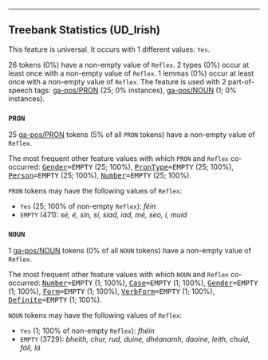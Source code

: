 

--------------------------------------------------------------------------------

## Treebank Statistics (UD_Irish)

This feature is universal.
It occurs with 1 different values: `Yes`.

26 tokens (0%) have a non-empty value of `Reflex`.
2 types (0%) occur at least once with a non-empty value of `Reflex`.
1 lemmas (0%) occur at least once with a non-empty value of `Reflex`.
The feature is used with 2 part-of-speech tags: [ga-pos/PRON]() (25; 0% instances), [ga-pos/NOUN]() (1; 0% instances).

### `PRON`

25 [ga-pos/PRON]() tokens (5% of all `PRON` tokens) have a non-empty value of `Reflex`.

The most frequent other feature values with which `PRON` and `Reflex` co-occurred: <tt><a href="Gender.html">Gender</a>=EMPTY</tt> (25; 100%), <tt><a href="PronType.html">PronType</a>=EMPTY</tt> (25; 100%), <tt><a href="Person.html">Person</a>=EMPTY</tt> (25; 100%), <tt><a href="Number.html">Number</a>=EMPTY</tt> (25; 100%).

`PRON` tokens may have the following values of `Reflex`:

* `Yes` (25; 100% of non-empty `Reflex`): <em>féin</em>
* `EMPTY` (471): <em>sé, é, sin, sí, siad, iad, mé, seo, í, muid</em>

### `NOUN`

1 [ga-pos/NOUN]() tokens (0% of all `NOUN` tokens) have a non-empty value of `Reflex`.

The most frequent other feature values with which `NOUN` and `Reflex` co-occurred: <tt><a href="Number.html">Number</a>=EMPTY</tt> (1; 100%), <tt><a href="Case.html">Case</a>=EMPTY</tt> (1; 100%), <tt><a href="Gender.html">Gender</a>=EMPTY</tt> (1; 100%), <tt><a href="Form.html">Form</a>=EMPTY</tt> (1; 100%), <tt><a href="VerbForm.html">VerbForm</a>=EMPTY</tt> (1; 100%), <tt><a href="Definite.html">Definite</a>=EMPTY</tt> (1; 100%).

`NOUN` tokens may have the following values of `Reflex`:

* `Yes` (1; 100% of non-empty `Reflex`): <em>fhéin</em>
* `EMPTY` (3729): <em>bheith, chur, rud, duine, dhéanamh, daoine, leith, chuid, fáil, lá</em>

